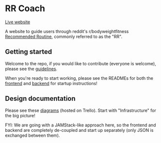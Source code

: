 # RR Coach

[Live website](https://rr.coach)

A website to guide users through reddit's r/bodyweightfitness [Recommended Routine](https://www.reddit.com/r/bodyweightfitness/wiki/kb/recommended_routine), commonly referred to as the "RR".

## Getting started

Welcome to the repo, if you would like to contribute (everyone is welcome), please see the [guidelines](https://gitlab.com/spongechameleon/rr-coach/-/blob/master/CONTRIBUTING.md).

When you're ready to start working, please see the READMEs for both the [frontend](https://gitlab.com/spongechameleon/rr-coach/-/tree/master/frontend) and [backend](https://gitlab.com/spongechameleon/rr-coach/-/tree/master/backend) for startup instructions!

## Design documentation

Please see these [diagrams](https://trello.com/c/hXSQsNcG/5-master-flowchart) (hosted on Trello). Start with "Infrastructure" for the big picture!

FYI: We are going with a JAMStack-like approach here, so the frontend and backend are completely de-coupled and start up separately (only JSON is exchanged between them).
